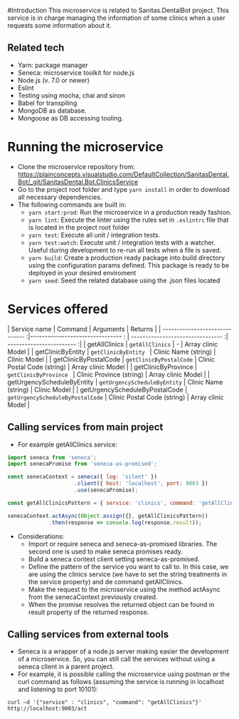 #Introduction
This microservice is related to Sanitas.DentalBot project.
This service is in charge managing the information of some clinics when a user requests some information about it.

## Related tech
- Yarn: package manager
- Seneca: microservice toolkit for node.js
- Node.js (v. 7.0 or newer)
- Eslint
- Testing using mocha, chai and sinon
- Babel for transpiling
- MongoDB as database.
- Mongoose as DB accessing tooling.

# Running the microservice
* Clone the microservice repository from: https://plainconcepts.visualstudio.com/DefaultCollection/SanitasDental.Bot/_git/SanitasDental.Bot.ClinicsService
* Go to the project root folder and type `yarn install` in order to download all necessary dependencies.
* The following commands are built in:
  - `yarn start:prod`: Run the microservice in a production ready fashion.
  - `yarn lint`: Execute the linter using the rules set in `.eslintrc` file that is located in the project root folder
  - `yarn test`: Execute all unit / integration tests.
  - `yarn test:watch`: Execute unit / integration tests with a watcher. Useful during development to re-run all tests when a file is saved.
  - `yarn build`: Create a production ready package into build directory using the configuration params defined. This package is ready to be deployed in your desired enviroment
  - `yarn seed`: Seed the related database using the .json files located

# Services offered

| Service name                    | Command                           | Arguments                         | Returns                   |
| ------------------------------ :|-------------------------------- : | -------------------------------- :| ------------------------ :|
| getAllClinics                   | `getAllClinics`                   | -                                 |  Array clinic Model       |
| getClinicByEntity               | `getClinicByEntity `              | Clinic Name (string)              |  Clinic Model             |
| getClinicByPostalCode           | `getClinicByPostalCode`           | Clinic Postal Code (string)       |  Array clinic Model       |
| getClinicByProvince             | `getClinicByProvince `            | Clinic Province (string)          |  Array clinic Model       |
| getUrgencyScheduleByEntity      | `getUrgencyScheduleByEntity`      | Clinic Name (string)              |  Clinic Model             |
| getUrgencyScheduleByPostalCode  | `getUrgencyScheduleByPostalCode`  | Clinic Postal Code (string)       |  Array clinic Model       |


## Calling services from main project

- For example getAllClinics service:

```javascript
import seneca from 'seneca';
import senecaPromise from 'seneca-as-promised';

const senecaContext = seneca({ log: 'silent' })
                     .client({ host: 'localhost', port: 9003 })
                     .use(senecaPromise);

const getAllClinicsPattern = { service: 'clinics', command: 'getAllClinics'};

senecaContext.actAsync(Object.assign({}, getAllClinicsPattern))
             .then(response => console.log(response.result));
```
* Considerations:
  - Import or require seneca and seneca-as-promised libraries. The second one is used to make seneca promises ready.
  - Build a seneca context client setting seneca-as-promised.
  - Define the pattern of the service you want to call to. In this case, we are using the clinics service (we have to set the string treatments in the service property) and de command getAllClinics.
  - Make the request to the microservice using the method actAsync from the senecaContext previously created.
  - When the promise resolves the returned object can be found in result property of the returned response.

## Calling services from external tools
* Seneca is a wrapper of a node.js server making easier the development of a microservice. So, you can still call the services without using a seneca client in a parent project.
* For example, it is possible calling the microservice using postman or the curl command as follows (assuming the service is running in localhost and listening to port 10101):

`curl –d '{"service" : "clinics", "command": "getAllClinics"}' http://localhost:9003/act`
